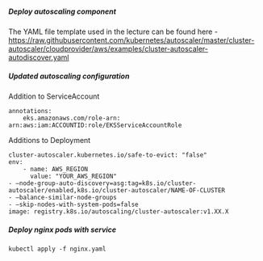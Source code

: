 ##### Deploy autoscaling component

The YAML file template used in the lecture can be found here - https://raw.githubusercontent.com/kubernetes/autoscaler/master/cluster-autoscaler/cloudprovider/aws/examples/cluster-autoscaler-autodiscover.yaml

##### Updated autoscaling configuration
Addition to ServiceAccount 

```
annotations:
    eks.amazonaws.com/role-arn: arn:aws:iam:ACCOUNTID:role/EKSServiceAccountRole
```
Additions to Deployment
```
cluster-autoscaler.kubernetes.io/safe-to-evict: "false"
env:
    - name: AWS_REGION
      value: "YOUR_AWS_REGION"
- —node-group-auto-discovery=asg:tag=k8s.io/cluster-autoscaler/enabled,k8s.io/cluster-autoscaler/NAME-OF-CLUSTER
- —balance-similar-node-groups
- —skip-nodes-with-system-pods=false
image: registry.k8s.io/autoscaling/cluster-autoscaler:v1.XX.X
```

##### Deploy nginx pods with service
```
kubectl apply -f nginx.yaml
```